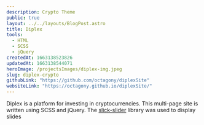 ```yaml
---
description: Crypto Theme
public: true
layout: ../../layouts/BlogPost.astro
title: Diplex
tools:
  - HTML
  - SCSS
  - jQuery
createdAt: 1663138523826
updatedAt: 1663138544071
heroImage: /projectsImages/diplex-img.jpeg
slug: diplex-crypto
githubLink: "https://github.com/octagony/diplexSite"
websiteLink: "https://octagony.github.io/diplexSite/"
---
```


Diplex is a platform for investing in cryptocurrencies. This multi-page site is written using SCSS and jQuery. The [slick-slider](https://kenwheeler.github.io/slick/) library was used to display slides
